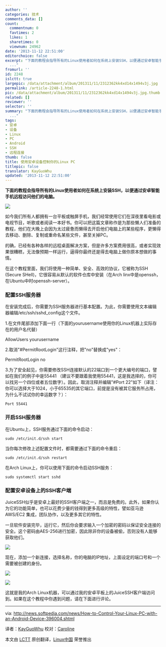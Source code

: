 ```yaml
---
author: ''
categories: 技术
comments_data: []
count:
  commentnum: 0
  favtimes: 2
  likes: 1
  sharetimes: 0
  viewnum: 24962
date: '2013-11-12 22:51:00'
editorchoice: false
excerpt: "下面的教程会指导所有的Linux使用者如何在系统上安装SSH，以便通过安卓智能手机远程访问他们的电脑。\r\n\r\n如今我们所有人都拥有一台平板或触屏手机，我们经常使用它们在深夜里看电影或电视节目，听歌或者阅读一本好书。
  ..."
fromurl: ''
id: 2248
islctt: true
largepic: /data/attachment/album/201311/11/2312362kk4xd14x1494v3j.jpg
permalink: /article-2248-1.html
pic: /data/attachment/album/201311/11/2312362kk4xd14x1494v3j.jpg.thumb.jpg
related: []
reviewer: ''
selector: ''
summary: "下面的教程会指导所有的Linux使用者如何在系统上安装SSH，以便通过安卓智能手机远程访问他们的电脑。\r\n\r\n如今我们所有人都拥有一台平板或触屏手机，我们经常使用它们在深夜里看电影或电视节目，听歌或者阅读一本好书。
  ..."
tags:
- 安卓
- 设备
- Linux
- PC
- Android
- SSH
- 远程连接
thumb: false
title: 使用安卓设备控制你的Linux PC
titlepic: false
translator: KayGuoWhu
updated: '2013-11-12 22:51:00'
---
```


**下面的教程会指导所有的Linux使用者如何在系统上安装SSH，以便通过安卓智能手机远程访问他们的电脑。**


![](/data/attachment/album/201311/11/2312362kk4xd14x1494v3j.jpg)


如今我们所有人都拥有一台平板或触屏手机，我们经常使用它们在深夜里看电影或电视节目，听歌或者阅读一本好书。你可以把这篇文章称作是为那些懒人们准备的教程，他们在大晚上会因为太过疲惫而懒得去开启他们电脑上的某些程序，更懒得去移动、删除、复制或重命名某些文件，甚至关掉PC。


的确，已经有各种各样的远程桌面解决方案，但是许多方案费用很高，或者实现效果很糟糕，无法像预期一样运行，逼得你最终还是得去电脑上做你原本想做的事情。


在这个教程里面，我们将使用一种简单、安全、高效的协议，它被称为SSH (Secure SHell)，它很容易从默认的软件仓库中安装（在Arch linx中是openssh，在Ubuntu中时openssh-server）。


### 配置SSH服务器


在安装完成后，你需要为SSH服务器进行基本配置。为此，你需要使用文本编辑器编辑/etc/ssh/sshd\_config这个文件。


1.在文件尾部添加下面一行（下面的yourusername使用你的Linux机器上实际存在的用户名代替）


AllowUsers yourusername


2.取消"#PermitRootLogin"这行注释，把"no"替换成"yes"：


PermitRootLogin no


3.为了安全起见，你需要修改SSH连接默认的22端口到一个更大编号的端口，譬如在我们的例子中是55441 （建议不要跟着我使用55441，这是我选择的，你可以找另一个四位或者五位数字）。因此，取消注释并编辑"#Port 22"如下（译注：你可以选择大于1024，小于65535的其它端口，前提是没有被其它服务所占用，为什么不试试你的幸运数字？）：



```
Port 55441 
```

### 开启SSH服务器


在Ubuntu上，SSH服务通过下面的命令启动：



```
sudo /etc/init.d/ssh start 
```

当你每次修改上述配置文件时，都需要通过下面的命令重启：



```
sudo /etc/init.d/ssh restart 
```

在Arch Linux上，你可以使用下面的命令启动SSH服务：



```
sudo systemctl start sshd 
```

### 配置安卓设备上的SSH客户端


JuiceSSH似乎是安卓上最好的SSH客户端之一，而且是免费的。此外，如果你认为它的功能简单，也可以花费少量的钱得到更多高级的特性，譬如亚马逊 AWS/EC2 集成，团队协作，以及更多其它的特性。


一旦软件安装完毕，运行它，然后你会要求输入一个加密的密码以保证安全连接的安全。这个密码由AES-256进行加密，因此除非你的设备被偷，否则没有人能够获取他们。


![](/data/attachment/album/201311/11/231238vyzc910dddmn6rpb.jpg)


现在，添加一个新连接，选择名称，你的电脑的IP地址，上面设定的端口号和一个需要被创建的身份。


![](/data/attachment/album/201311/11/23124124nhinfxweqhztti.jpg)


![](/data/attachment/album/201311/11/231243v8fr1v1dhmf000dh.jpg)


这就是我的Arch Linux机器，可以通过我的安卓平板上的JuiceSSH客户端访问到。如果在这个教程中你遇到问题，请在下面进行评论。




---


via: <http://news.softpedia.com/news/How-to-Control-Your-Linux-PC-with-an-Android-Device-396004.shtml>


译者：[KayGuoWhu](https://github.com/KayGuoWhu) 校对：[Caroline](https://github.com/carolinewuyan)


 


本文由 [LCTT](https://github.com/LCTT/TranslateProject) 原创翻译，[Linux中国](http://linux.cn/) 荣誉推出